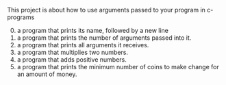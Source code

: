 This project is about how to use arguments passed to your program in c-programs
 
0. a program that prints its name, followed by a new line
1. a program that prints the number of arguments passed into it.
2.  a program that prints all arguments it receives.
3. a program that multiplies two numbers.
4. a program that adds positive numbers.
5. a program that prints the minimum number of coins to make change for an amount of money.
